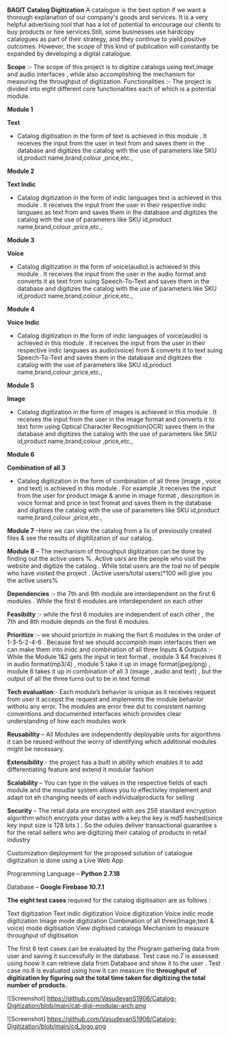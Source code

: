 **BAGIT Catalog Digitization**
A catalogue is the best option if we want a thorough explanation of our company's goods and services. It is a very helpful advertising tool that has a lot of potential to encourage our clients to buy products or hire services.Still, some businesses use hardcopy catalogues as part of their strategy, and they continue to yield positive outcomes. However, the scope of this kind of publication will constantly be expanded by developing a digital catalogue.

**Scope** :- The scope of this project is to digitize catalogs using text,image and audio interfaces , while also accomplishing the mechanism for measuring the throughput of digitization.
Functionalities :- The project is divided into eight different core functionalities each of which is a potential module. 

**Module 1**

**Text**

- Catalog digitisation in the form of text is achieved in this module . It receives the input from the user in text from and saves them in the database and digitizes the catalog with the use of parameters like SKU id,product name,brand,colour ,price,etc.,

**Module 2**

**Text Indic**
- Catalog digitization in the form of indic languages text is achieved in this module . It receives the input from the user in their respective indic languaes as text from and saves them in the database and digitizes the catalog with the use of parameters like SKU id,product name,brand,colour ,price,etc., 

**Module 3**

**Voice**
- Catalog digitization in the form of voice(audio) is achieved in this module . It receives the input from the user in the audio format and converts it as text from suing Speech-To-Text and saves them in the database and digitizes the catalog with the use of parameters like SKU id,product name,brand,colour ,price,etc., 

**Module 4**

**Voice Indic**
- Catalog digitization in the form of indic languages of voice(audio) is achieved in this module . It receives the input from the user in their respective indic languaes as audio(voice) from & converts it to text suing Speech-To-Text and saves them in the database and digitizes the catalog with the use of parameters like SKU id,product name,brand,colour ,price,etc., 

**Module 5**

**Image**
- Catalog digitization in the form of images is achieved in this module . It receives the input from the user in the image format and converts it to text form using Optical Character Recognition(OCR) saves them in the database and digitizes the catalog with the use of parameters like SKU id,product name,brand,colour ,price,etc., 

**Module 6**

**Combination of all 3**
- Catalog digitization in the form of combination of all three (image , voice and text) is achieved in this module . For example ,It receives the input from the user  for product image & anme in image format , description in voice format and price in text fromat and saves them in the database and digitizes the catalog with the use of parameters like SKU id,product name,brand,colour ,price,etc., 

**Module 7** –Here we can view the catalog from a lis of previously created files & see the results of digitilization of our catalog.

**Module 8** – The mechanism of throughput digitization can be done by finding out the active users %. Active usrs are the people who visit the website and digitize the catalog . While total users are the toal no of people who have visited the project . (Active users/total users)*100 will give you the active users%

**Dependencies** :- the 7th and 8th module are interdependent on the first 6 modules . While the first 6 modules are interdependent on each other

**Feasibilty** :- while the first 6 modules are independent of each other , the 7th and 8th module depnds on the first 6 modules. 

**Prioritize** :- we should priortize in making the fisrt 6 modules in the order of 1-3-5-2-4-6 . Because first we should accompish main interfaces then we can make them into inidc and combination of all three
Inputs & Outputs :- While the Module 1&2 gets the input in text format , module 3 &4 freceives it in audio format(mp3/4) , module 5 take it up in image format(jpeg/png) , module 6 takes it up in combination of all 3 (image , audio and text) , but the output of all the three turns out to be in text format

**Tech evaluation**:-
Each module’s behavior is unique as it receives request from user it accepst the request and implements the module behavior withotu any error. The modules are error free dut to consistent naming conventions and documented interfaces which provides clear understanding of how each modules work  

**Reusability** – All Modules are independently deployable units for algorithms it can be reused without the worry of identifying which additional modules might be necessary.

**Extensibility**:- the project has a built in ability which enables it to add differentiating feature and extend it modular fashion

**Scalability** – You can type in the values in the respective fields of each module and the moudlar system allows you to effectivley implement and adapt tot eh changing needs of each individualproducts for selling

**Security** – The retail data are encrypted with aes 256 standard encryption algorithm which encrypts your datas with a key.the key is md5 hashed(since key input size is 128 bits ) . So the odules deliver transactional guarantee s for the retail sellers who are digitizing their catalog of products in retail industry

Customization deployment for the proposed solution of catalogue digitization is done using a 
Live Web App

Programming Language – **Python 2.7.18**

Database – **Google Firebase 10.7.1**

**The eight test cases** required for the catalog digitisation are as follows : 

Text digitization
Text indic digitization
Voice digitization
Voice indic mode digitization
Image mode digitization
Combination of all three(Image,text & voice) mode digitisation
View digitised catalogs
Mechanism to measure throughput of digitisation 

The first 6 test cases can be evaluated by the Program gathering data from user and saving it
successfully in the database. Test case no.7 is assessed using hoow it can retrieve data from
Database and show it to the user . 
Test case no.8 is evaluated using how it can measure the
**throughput of digitization by figuring out the total time taken for digitizing the total number of products.**   

![Screenshot] https://github.com/VasudevanS1906/Catalog-Digitization/blob/main/cat-digi-modular-arch.png

![Screenshot] https://github.com/VasudevanS1906/Catalog-Digitization/blob/main/cd_logo.png



